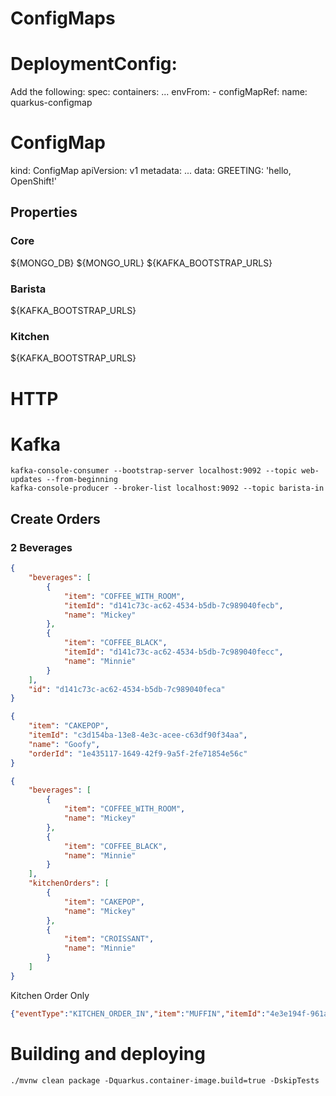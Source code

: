 # ConfigMaps

# DeploymentConfig:

Add the following: 
spec:
  containers:
  ...
          envFrom:
            - configMapRef:
                name: quarkus-configmap
                
# ConfigMap

kind: ConfigMap
apiVersion: v1
metadata:
...
data:
  GREETING: 'hello, OpenShift!'
  
## Properties

### Core
${MONGO_DB}
${MONGO_URL}
${KAFKA_BOOTSTRAP_URLS}

### Barista
${KAFKA_BOOTSTRAP_URLS}

### Kitchen
${KAFKA_BOOTSTRAP_URLS}

# HTTP

# Kafka

```shell
kafka-console-consumer --bootstrap-server localhost:9092 --topic web-updates --from-beginning
kafka-console-producer --broker-list localhost:9092 --topic barista-in
```

## Create Orders

### 2 Beverages
```json
{
    "beverages": [
        {
            "item": "COFFEE_WITH_ROOM",
            "itemId": "d141c73c-ac62-4534-b5db-7c989040fecb",
            "name": "Mickey"
        },
        {
            "item": "COFFEE_BLACK",
            "itemId": "d141c73c-ac62-4534-b5db-7c989040fecc",
            "name": "Minnie"
        }
    ],
    "id": "d141c73c-ac62-4534-b5db-7c989040feca"
}
```
```json
{
    "item": "CAKEPOP",
    "itemId": "c3d154ba-13e8-4e3c-acee-c63df90f34aa",
    "name": "Goofy",
    "orderId": "1e435117-1649-42f9-9a5f-2fe71854e56c"
}
```
```json
{
    "beverages": [
        {
            "item": "COFFEE_WITH_ROOM",
            "name": "Mickey"
        },
        {
            "item": "COFFEE_BLACK",
            "name": "Minnie"
        }
    ],
    "kitchenOrders": [
        {
            "item": "CAKEPOP",
            "name": "Mickey"
        },
        {
            "item": "CROISSANT",
            "name": "Minnie"
        }
    ]
}
```

Kitchen Order Only
```json
{"eventType":"KITCHEN_ORDER_IN","item":"MUFFIN","itemId":"4e3e194f-961a-4a02-923b-26704cf30097","name":"Laurel","orderId":"6593f77c-8d36-4570-8b27-a0bccacf0bfb"}
```



# Building and deploying

```shell
./mvnw clean package -Dquarkus.container-image.build=true -DskipTests
```